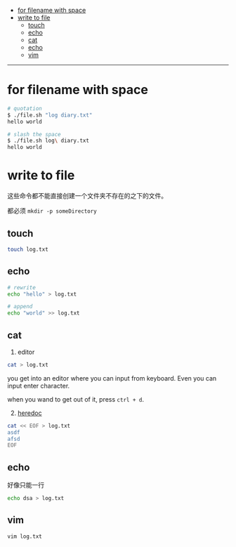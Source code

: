 - [for filename with space](#for-filename-with-space)
- [write to file](#write-to-file)
  - [touch](#touch)
  - [echo](#echo)
  - [cat](#cat)
  - [echo](#echo-1)
  - [vim](#vim)


---

# for filename with space

```bash
# quotation
$ ./file.sh "log diary.txt"
hello world

# slash the space
$ ./file.sh log\ diary.txt
hello world
```


# write to file

这些命令都不能直接创建一个文件夹不存在的之下的文件。

都必须 `mkdir -p someDirectory`

## touch

```bash
touch log.txt
```

## echo


```bash
# rewrite
echo "hello" > log.txt

# append
echo "world" >> log.txt
```


## cat

1. editor
```bash
cat > log.txt
```
you get into an editor where you can input from keyboard. Even you can input enter character.

when you wand to get out of it, press `ctrl + d`.

2. [heredoc](<../Bash Heredoc.md>)
```bash
cat << EOF > log.txt
asdf
afsd
EOF
```

## echo

好像只能一行
```bash
echo dsa > log.txt
```

## vim 

```bash
vim log.txt
```